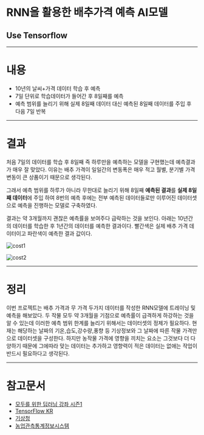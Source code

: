 RNN을 활용한 배추가격 예측 AI모델
==========================================
Use Tensorflow
--------------
****
# 내용
* 10년의 날씨+가격 데이터 학습 후 예측
* 7일 단위로 학습데이터가 들어간 후 8일째를 예측 
* 예측 범위를 늘리기 위해 실제 8일째 데이터 대신 예측된 8일째 데이터를 주입 후 다음 7일 반복
****
# 결과
처음 7일의 데이터를 학습 후 8일째 즉 하루만을 예측하는 모델을 구현했는데 예측결과가 매우 잘 맞았다. 이유는 배추 가격이 일일간의 변동폭은 매우 적고 월별, 분기별 가격변동이 큰 상품이기 때문으로 생각된다.

그래서 예측 범위를 하루가 아니라 무한대로 늘리기 위해 8일째 **예측된 결과**를 **실제 8일째 데이터**에 주입 하여 8번의 예측 후에는 전부 예측된 데이터들로만 이루어진 데이터셋으로 예측을 진행하는 모델로 구축하였다.

결과는 약 3개월까지 괜찮은 예측률을 보여주다 급락하는 것을 보인다.
아래는 10년간의 데이터를 학습한 후 1년간의 데이터를 예측한 결과이다.
빨간색은 실제 배추 가격 데이터이고 파란색이 예측한 결과 값이다.

![cost1](https://t1.daumcdn.net/cfile/tistory/99500E455BEBB02912 "10년간의 데이터 학습 후 1년 치 예측")

![cost2](https://t1.daumcdn.net/cfile/tistory/991BB6455BEBB02914 "확대모습")
* * *
# 정리
이번 프로젝트는 배추 가격과 무 가격 두가지 데이터를 작성한 RNN모델에 트레이닝 및 예측을 해보았다.
두 작물 모두 약 3개월을 기점으로 예측률이 급격하게 하강하는 것을 알 수 있는데 이러한 예측 범위 한계를 늘리기 위해서는 데이터셋의 정제가 필요하다.
현재는 해당하는 날짜의 기온,습도,강수량,풍향 등 기상정보와 그 날짜에 따른 작물 가격만으로 데이터셋을 구성한다.
하지만 농작물 가격에 영향을 끼치는 요소는 그것보다 더 다양하기 때문에 그에따라 맞는 데이터는 추가하고 영향력이 적은 데이터는 없애는 작업이 반드시 필요하다고 생각된다.
* * *
# 참고문서
* [모두를 위한 딥러닝 강좌 시즌1](https://www.youtube.com/watch?v=BS6O0zOGX4E&list=PLlMkM4tgfjnLSOjrEJN31gZATbcj_MpUm)
* [TensorFlow KR](https://www.facebook.com/groups/TensorFlowKR/)
* [기상청](http://www.weather.go.kr/weather/main.jsp)
* [농업관측통계정보시스템](http://oasis.krei.re.kr/index.do)
